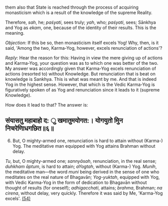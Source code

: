 them also that State is reached through the process of acquiring monasticism which is a result of the knowledge of the supreme Reality.

Therefore, *sah*, he; *paśyati*, sees truly; *yah*, who; *paśyati*, sees; Sānkhya and Yog as *ekam*, one, because of the identity of their results. This is the meaning.

*Objection*: If this be so, then monasticism itself excels Yog! Why, then, is it said, 'Among the two, Karma-Yog, however, excels renunciation of actions'?

*Reply*: Hear the reason for this: Having in view the mere giving up of actions and Karma-Yog, your question was as to which one was better of the two. My answer was accordingly given that Karma-Yog excels renunciation of actions (resorted to) without Knowledge. But renunciation that is beat on knowledge is Sankhya. This is what was meant by me. And that is indeed Yog in the highest sense. However, that which is the Vedic Karma-Yog is figuratively spoken of as Yog and renunciation since it leads to it (supreme Knowledge).

How does it lead to that? The answer is:

## संयासतु महाबाहो द: ु खमातुमयोगत:। योगयुतो मुिन निचरेणािधगछित॥६॥

6. But, O mighty-armed one, renunciation is hard to attain without (Karma-) Yog. The meditative man equipped with Yog attains Brahman without delay.

*Tu*, but, O mighty-armed one; *sannyāsah*, renunciation, in the real sense; *duhkham āptum*, is hard to attain; *aYogtah*, without (Karma-) Yog. *Munih*, the meditative man—the word *muni* being derived in the sense of one who meditates on the real nature of Bhagavān; *Yog-yuktah*, equipped with Yog, with Vedic Karma-Yog in the form of dedication to Bhagavān without thought of results (for oneself); *adhigacchati*, attains; *brahma*, Brahman; *na cirena*, without delay, very quickly. Therefore it was said by Me, 'Karma-Yog excels'. [\(54\)](#page--1-0)